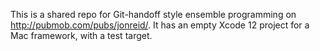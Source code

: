 This is a shared repo for Git-handoff style ensemble programming on http://pubmob.com/pubs/jonreid/.
It has an empty Xcode 12 project for a Mac framework, with a test target.
